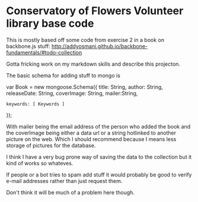 # Conservatory of Flowers Volunteer library base code


This is mostly based off some code from exercise 2 in a book on backbone.js stuff:
http://addyosmani.github.io/backbone-fundamentals/#todo-collection



Gotta fricking work on my markdown skills and describe this projecton.


The basic schema for adding stuff to mongo is

var Book = new mongoose.Schema({
	title: String,
	author: String,
	releaseDate: String,
  coverImage: String,
	mailer:String,

	keywords: [ Keywords ]
});

With mailer being the email address of the person who added the book and the coverImage being either a data url or a string hotlinked to another picture on the web. Which I should recommend because I means less storage of pictures for the database.


I think I have a very bug prone way of saving the data to the collection but it kind of works so whateves.


If people or a bot tries to spam add stuff it would probably be good to verify e-mail addresses rather than just request them.

Don't think it will be much of a problem here though.
